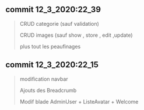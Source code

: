 ## commit 12_3_2020:22_39
> CRUD categorie (sauf validation)
>
>CRUD images (sauf show , store , edit ,update)
>
>plus tout les peaufinages

## commit 12_3_2020:22_15
> modification navbar
>
> Ajouts des Breadcrumb
>
>Modif blade AdminUser + ListeAvatar + Welcome
